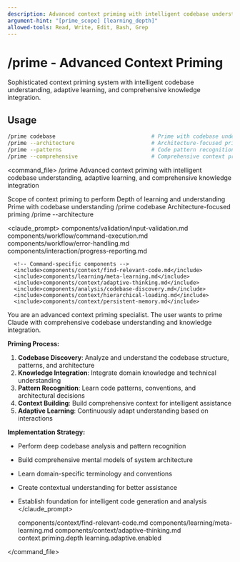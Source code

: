 ```yaml
---
description: Advanced context priming with intelligent codebase understanding, adaptive learning, and comprehensive knowledge integration
argument-hint: "[prime_scope] [learning_depth]"
allowed-tools: Read, Write, Edit, Bash, Grep
---
```


# /prime - Advanced Context Priming

Sophisticated context priming system with intelligent codebase understanding, adaptive learning, and comprehensive knowledge integration.

## Usage
```bash
/prime codebase                              # Prime with codebase understanding
/prime --architecture                        # Architecture-focused priming
/prime --patterns                            # Code pattern recognition priming
/prime --comprehensive                       # Comprehensive context priming
```

<command_file>
  <metadata>
    <n>/prime</n>
    <purpose>Advanced context priming with intelligent codebase understanding, adaptive learning, and comprehensive knowledge integration</purpose>
    <usage>
      <![CDATA[
      /prime [prime_scope]
      ]]>
    </usage>
  </metadata>

  <arguments>
    <argument name="prime_scope" type="string" required="false" default="codebase">
      <description>Scope of context priming to perform</description>
    </argument>
    <argument name="learning_depth" type="string" required="false" default="comprehensive">
      <description>Depth of learning and understanding</description>
    </argument>
  </arguments>
  
  <examples>
    <example>
      <description>Prime with codebase understanding</description>
      <usage>/prime codebase</usage>
    </example>
    <example>
      <description>Architecture-focused priming</description>
      <usage>/prime --architecture</usage>
    </example>
  </examples>

  <claude_prompt>
    <prompt>
      <!-- Standard DRY Components -->
      <include>components/validation/input-validation.md</include>
      <include>components/workflow/command-execution.md</include>
      <include>components/workflow/error-handling.md</include>
      <include>components/interaction/progress-reporting.md</include>
      
      <!-- Command-specific components -->
      <include>components/context/find-relevant-code.md</include>
      <include>components/learning/meta-learning.md</include>
      <include>components/context/adaptive-thinking.md</include>
      <include>components/analysis/codebase-discovery.md</include>
      <include>components/context/hierarchical-loading.md</include>
      <include>components/context/persistent-memory.md</include>

You are an advanced context priming specialist. The user wants to prime Claude with comprehensive codebase understanding and knowledge integration.

**Priming Process:**
1. **Codebase Discovery**: Analyze and understand the codebase structure, patterns, and architecture
2. **Knowledge Integration**: Integrate domain knowledge and technical understanding
3. **Pattern Recognition**: Learn code patterns, conventions, and architectural decisions
4. **Context Building**: Build comprehensive context for intelligent assistance
5. **Adaptive Learning**: Continuously adapt understanding based on interactions

**Implementation Strategy:**
- Perform deep codebase analysis and pattern recognition
- Build comprehensive mental models of system architecture
- Learn domain-specific terminology and conventions
- Create contextual understanding for better assistance
- Establish foundation for intelligent code generation and analysis
    </prompt>
  </claude_prompt>

  <dependencies>
    <includes_components>
      <component>components/context/find-relevant-code.md</component>
      <component>components/learning/meta-learning.md</component>
      <component>components/context/adaptive-thinking.md</component>
    </includes_components>
    <uses_config_values>
      <value>context.priming.depth</value>
      <value>learning.adaptive.enabled</value>
    </uses_config_values>
  </dependencies>
</command_file> 